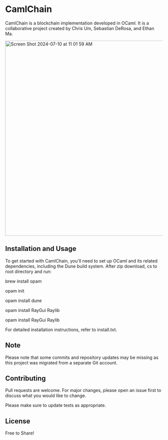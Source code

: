 # CamlChain

CamlChain is a blockchain implementation developed in OCaml. It is a collaborative project created by Chris Um, Sebastian DeRosa, and Ethan Ma.

<img width="624" alt="Screen Shot 2024-07-10 at 11 01 59 AM" src="https://github.com/ethitopia/camlchain/assets/168043871/ea59b430-764d-4564-9a6f-43ed4b4f4fd0">

## Installation and Usage

To get started with CamlChain, you'll need to set up OCaml and its related dependencies, including the Dune build system.
After zip download, cs to root directory and run: 

 brew install opam

 opam init 

 opam install dune

 opam install RayGui Raylib

 opam install RayGui Raylib

For detailed installation instructions, refer to install.txt.

## Note

Please note that some commits and repository updates may be missing as this project was migrated from a separate Git account.

## Contributing

Pull requests are welcome. For major changes, please open an issue first to discuss what you would like to change.

Please make sure to update tests as appropriate.

## License

Free to Share! 

